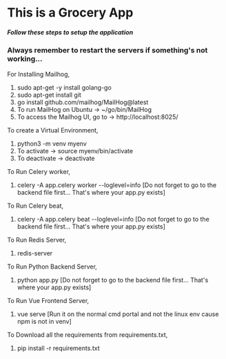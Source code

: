 <h1>This is a Grocery App</h1>
<h5>Follow these steps to setup the application</h5> 

<h3>Always remember to restart the servers if something's not working...</h3>

For Installing Mailhog,
1. sudo apt-get -y install golang-go
2. sudo apt-get install git
3. go install github.com/mailhog/MailHog@latest
4. To run MailHog on Ubuntu -> ~/go/bin/MailHog
5. To access the Mailhog UI, go to -> http://localhost:8025/

To create a Virtual Environment,
1. python3 -m venv myenv
2. To activate -> source myenv/bin/activate
3. To deactivate -> deactivate

To Run Celery worker,
1. celery -A app.celery worker --loglevel=info [Do not forget to go to the backend file first... That's where your app.py exists]

To Run Celery beat,
1. celery -A app.celery beat --loglevel=info [Do not forget to go to the backend file first... That's where your app.py exists]

To Run Redis Server,
1. redis-server

To Run Python Backend Server,
1. python app.py [Do not forget to go to the backend file first... That's where your app.py exists]

To Run Vue Frontend Server,
1. vue serve [Run it on the normal cmd portal and not the linux env cause npm is not in venv]

To Download all the requirements from requirements.txt,
1. pip install -r requirements.txt